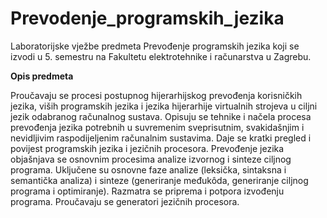 # Prevodenje_programskih_jezika

Laboratorijske vježbe predmeta Prevođenje programskih jezika koji se izvodi u 5. semestru na Fakultetu elektrotehnike i računarstva u Zagrebu.

**Opis predmeta**

Proučavaju se procesi postupnog hijerarhijskog prevođenja korisničkih jezika, viših programskih jezika i jezika hijerarhije virtualnih strojeva u ciljni jezik odabranog računalnog sustava. Opisuju se tehnike i načela procesa prevođenja jezika potrebnih u suvremenim sveprisutnim, svakidašnjim i nevidljivim raspodijeljenim računalnim sustavima. Daje se kratki pregled i povijest programskih jezika i jezičnih procesora. Prevođenje jezika objašnjava se osnovnim procesima analize izvornog i sinteze ciljnog programa. Uključene su osnovne faze analize (leksička, sintaksna i semantička analiza) i sinteze (generiranje međukôda, generiranje ciljnog programa i optimiranje). Razmatra se priprema i potpora izvođenju programa. Proučavaju se generatori jezičnih procesora.
